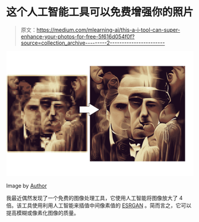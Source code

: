 # 这个人工智能工具可以免费增强你的照片

> 原文：<https://medium.com/mlearning-ai/this-a-i-tool-can-super-enhance-your-photos-for-free-5f616d054f0f?source=collection_archive---------2----------------------->

![](img/ec26dcb6ac9d88d5c868c4ef08dab732.png)

Image by [Author](/@jimclydemonge)

我最近偶然发现了一个免费的图像处理工具，它使用人工智能将图像放大了 4 倍。该工具使用利用人工智能来插值中间像素值的 [ESRGAN](https://arxiv.org/abs/1809.00219) 。简而言之，它可以提高模糊或像素化图像的质量。